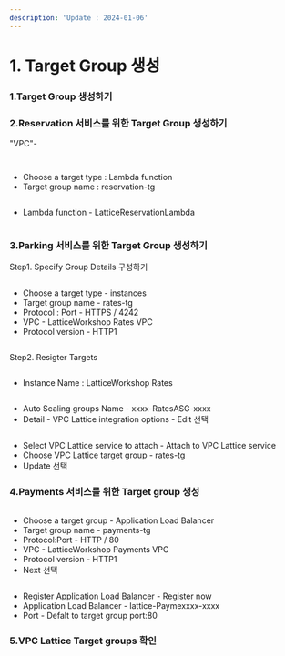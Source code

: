 ```yaml
---
description: 'Update : 2024-01-06'
---
```


# 1. Target Group 생성

### 1.Target Group 생성하기



### 2.Reservation 서비스를 위한 Target Group 생성하기



"VPC"-&#x20;

<figure><img src="../.gitbook/assets/image (14).png" alt=""><figcaption></figcaption></figure>

<figure><img src="../.gitbook/assets/image (1) (1).png" alt=""><figcaption></figcaption></figure>

* Choose a target type : Lambda function
* Target group name : reservation-tg

<figure><img src="../.gitbook/assets/image (2) (1).png" alt=""><figcaption></figcaption></figure>

* Lambda function - LatticeReservationLambda

<figure><img src="../.gitbook/assets/image (3) (1).png" alt=""><figcaption></figcaption></figure>



### 3.Parking 서비스를 위한 Target Group 생성하기

Step1. Specify Group Details 구성하기

<figure><img src="../.gitbook/assets/image (4) (1).png" alt=""><figcaption></figcaption></figure>

* Choose a target type - instances
* Target group name - rates-tg
* Protocol : Port - HTTPS / 4242
* VPC - LatticeWorkshop Rates VPC
* Protocol version - HTTP1

<figure><img src="../.gitbook/assets/image (5) (1).png" alt=""><figcaption></figcaption></figure>

Step2. Resigter Targets

<figure><img src="../.gitbook/assets/image (6) (1).png" alt=""><figcaption></figcaption></figure>

* Instance Name : LatticeWorkshop Rates

<figure><img src="../.gitbook/assets/image (7) (1).png" alt=""><figcaption></figcaption></figure>

* Auto Scaling groups Name - xxxx-RatesASG-xxxx
* Detail - VPC Lattice integration options - Edit 선택

<figure><img src="../.gitbook/assets/image (8) (1).png" alt=""><figcaption></figcaption></figure>

* Select VPC Lattice service to attach - Attach to VPC Lattice service
* Choose VPC Lattice target group - rates-tg
* Update 선택

### 4.Payments 서비스를 위한 Target group 생성



<figure><img src="../.gitbook/assets/image (9) (1).png" alt=""><figcaption></figcaption></figure>

* Choose a target group - Application Load Balancer
* Target group name - payments-tg
* Protocol:Port - HTTP / 80
* VPC - LatticeWorkshop Payments VPC
* Protocol version - HTTP1
* Next 선택

<figure><img src="../.gitbook/assets/image (10) (1).png" alt=""><figcaption></figcaption></figure>

* Register Application Load Balancer - Register now
* Application Load Balancer  - lattice-Paymexxxx-xxxx
* Port - Defalt to target group port:80

### 5.VPC Lattice Target groups 확인

<figure><img src="../.gitbook/assets/image (12) (1).png" alt=""><figcaption></figcaption></figure>
